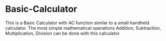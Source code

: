 # Basic-Calculator
This is a Basic Calculator with AC function similar to a small handheld calculator. The most simple mathematical operations Addition, Subtraction, Multiplication, Division can be done with this calculator.
